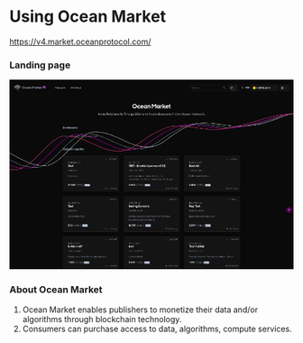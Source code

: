 # Using Ocean Market

https://v4.market.oceanprotocol.com/

### Landing page

![marketplace landing-page](../.gitbook/assets/marketplace-landing-page.png)

### About Ocean Market

1. Ocean Market enables publishers to monetize their data and/or algorithms through blockchain technology.
2. Consumers can purchase access to data, algorithms, compute services.
